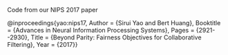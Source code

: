 Code from our NIPS 2017 paper

@inproceedings{yao:nips17,
	Author = {Sirui Yao and Bert Huang},
	Booktitle = {Advances in Neural Information Processing Systems},
	Pages = {2921--2930},
	Title = {Beyond Parity: Fairness Objectives for Collaborative Filtering},
	Year = {2017}}
